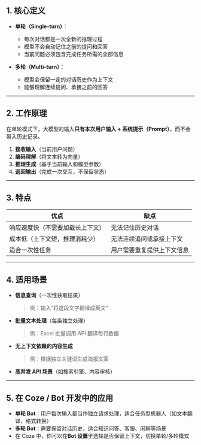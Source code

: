## 1. 核心定义

* **单轮（Single-turn）**：

  * 每次对话都是一次全新的推理过程
  * 模型不会自动记住之前的提问和回答
  * 当前问题必须包含完成任务所需的全部信息
* **多轮（Multi-turn）**：

  * 模型会保留一定的对话历史作为上下文
  * 能够理解连续提问、承接之前的回答

---

## 2. 工作原理

在单轮模式下，大模型的输入**只有本次用户输入 + 系统提示（Prompt）**，而不会带入历史记录。

1. **接收输入**（当前用户问题）
2. **编码理解**（将文本转为向量）
3. **推理生成**（基于当前输入和模型参数）
4. **返回输出**（完成一次交互，不保留状态）

---

## 3. 特点

| 优点               | 缺点            |
| ---------------- | ------------- |
| 响应速度快（不需要加载长上下文） | 无法记住历史对话      |
| 成本低（上下文短，推理消耗少）  | 无法连续追问或承接上下文  |
| 适合一次性任务          | 用户需要重复提供上下文信息 |

---

## 4. 适用场景

* **信息查询**（一次性获取结果）

  > 例：输入“将这段文字翻译成英文”
* **批量文本处理**（每条独立处理）

  > 例：Excel 批量调用 API 翻译每行数据
* **无上下文依赖的内容生成**

  > 例：根据独立关键词生成海报文案
* **高并发 API 场景**（如搜索引擎、内容审核）

---

## 5. 在 Coze / Bot 开发中的应用

* **单轮 Bot**：用户每次输入都当作独立请求处理，适合任务型机器人（如文本翻译、格式转换）
* **多轮 Bot**：需要保留对话历史，适合知识问答、客服、闲聊等场景
* 在 Coze 中，你可以在**Bot 设置**里选择是否保留上下文，切换单轮/多轮模式

